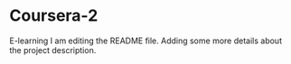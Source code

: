 # Coursera-2
E-learning
I am editing the README file. Adding some more details about the project description.
